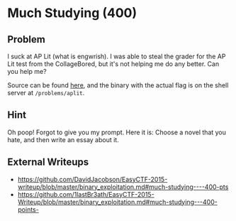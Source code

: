 # Much Studying (400)

## Problem

I suck at AP Lit (what is engwrish). I was able to steal the grader for the AP Lit test from the CollageBored, but it's not helping me do any better. Can you help me?

Source can be found [here](files/aplit.c), and the binary with the actual flag is on the shell server at `/problems/aplit`.

## Hint

Oh poop! Forgot to give you my prompt. Here it is: Choose a novel that you hate, and then write an essay about it.

## External Writeups

* https://github.com/DavidJacobson/EasyCTF-2015-writeup/blob/master/binary_exploitation.md#much-studying----400-pts
* https://github.com/1lastBr3ath/EasyCTF-2015-Writeup/blob/master/binary_exploitation.md#much-studying---400-points-

